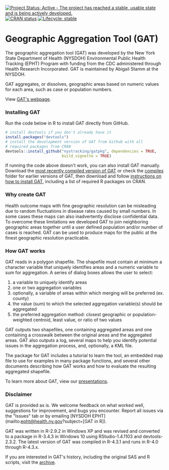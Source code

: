 <!-- badges: start -->
[![Project Status: Active - The project has reached a stable, usable state and is being actively developed.](https://www.repostatus.org/badges/latest/active.svg)](https://www.repostatus.org/#active)
[![CRAN status](https://www.r-pkg.org/badges/version/sword)](https://CRAN.R-project.org/package=sword)
[![Lifecycle:
stable](https://lifecycle.r-lib.org/articles/figures/lifecycle-stable.svg)](https://lifecycle.r-lib.org/articles/stages.html#stable)
<!-- badges: end -->




# Geographic Aggregation Tool (GAT)

The geographic aggregation tool (GAT) was developed by the New York State Department of Health (NYSDOH) Environmental Public Health Tracking (EPHT) Program with funding from the CDC administered through Health Research Incorporated. GAT is maintained by Abigail Stamm at the NYSDOH. 

GAT aggregates, or dissolves, geographic areas based on numeric values for each area, such as case or population numbers.

View [GAT's webpage](https://nystracking.github.io/gatpkg/dev/).

### Installing GAT 

Run the code below in R to install GAT directly from GitHub.

``` r
# install devtools if you don't already have it
install.packages("devtools")
# install the development version of GAT from Github with all 
# required packages from CRAN
devtools::install_github("nystracking/gatpkg", dependencies = TRUE, 
                         build_vignette = TRUE)
```

If running the code above doesn't work, you can also install GAT manually. Download the [most recently compiled version of GAT](compiles/gatpkg_2.1.0.tar.gz?raw=TRUE) or check the [compiles](compiles) folder for earlier versions of GAT, then download and follow [instructions on how to install GAT](compiles/GAT2.x_install_instructions.pdf), including a list of required R packages on CRAN.

### Why create GAT

Health outcome maps with fine geographic resolution can be misleading due to random fluctuations in disease rates caused by small numbers. In some cases these maps can also inadvertently disclose confidential data. To overcome these limitations we developed GAT to join neighboring geographic areas together until a user defined population and/or number of cases is reached. GAT can be used to produce maps for the public at the finest geographic resolution practicable.

### How GAT works

GAT reads in a polygon shapefile. The shapefile must contain at minimum a character variable that uniquely identifies areas and a numeric variable to sum for aggregation. A series of dialog boxes allows the user to select: 

1. a variable to uniquely identify areas
2. one or two aggregation variables
3. optionally, a variable of areas within which merging will be preferred (ex. county)
4. the value (sum) to which the selected aggregation variable(s) should be aggregated
5. the preferred aggregation method: closest geographic or population-weighted centroid, least value, or ratio of two values

GAT outputs two shapefiles, one containing aggregated areas and one containing a crosswalk between the original areas and the aggregated areas. GAT also outputs a log, several maps to help you identify potential issues in the aggregation process, and, optionally, a KML file.

The package for GAT includes a tutorial to learn the tool, an embedded map file to use for examples in many package functions, and several other documents describing how GAT works and how to evaluate the resulting aggregated shapefile.

To learn more about GAT, view our [presentations](presentations/).


### Disclaimer

GAT is provided as is. We welcome feedback on what worked well, suggestions for improvement, and bugs you encounter. Report all issues via the "Issues" tab or by emailing [NYSDOH EPHT](mailto:epht@health.ny.gov?subject=[GAT in R]).

GAT was written in R-2.9.2 in Windows XP and was revised and converted to a package in R-3.4.3 in Windows 10 using RStudio-1.4.1103 and devtools-2.3.2. The latest version of GAT was compiled in R-4.3.1 and runs in R-4.0 through R-4.3.x.

If you are interested in GAT's history, including the original SAS and R scripts, visit the [archive](archive/). 


